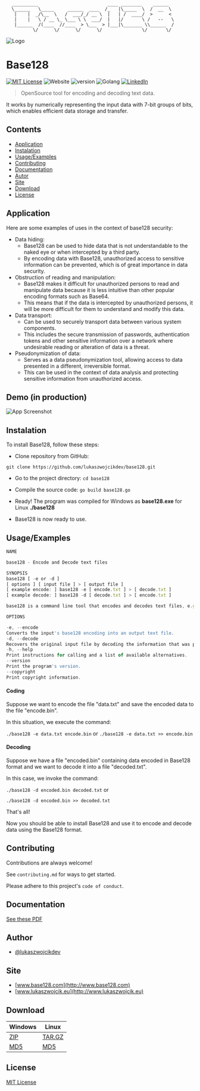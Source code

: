 ```
  __________                          ____ ________    ______  
  \______   \_____     ______  ____  /_   |\_____  \  /  __  \ 
   |    |  _/\__  \   /  ___/_/ __ \  |   | /  ____/  >      < 
   |    |   \ / __ \_ \___ \ \  ___/  |   |/       \ /   --   \
   |______  /(____  //____  > \___  > |___|\_______ \\______  /
          \/      \/      \/      \/               \/       \/
```
![Logo](http://www.base128.com/base128.com/base128.svg)

# Base128

[![MIT License](https://img.shields.io/badge/License-MIT-green.svg)](https://choosealicense.com/licenses/mit/) 
![Website](https://img.shields.io/website?url=http%3A%2F%2Fbase128.com)
![version](https://img.shields.io/badge/version-1.0-blue)
![Golang](https://img.shields.io/badge/-Golang-00ADD8?logo=Go&logoColor=white&style=flat)
[![LinkedIn](https://img.shields.io/badge/LinkedIn-Connect-blue?style=social&logo=linkedin)](https://www.linkedin.com/in/lukasz-michal-wojcik)

> OpenSource tool for encoding and decoding text data.

It works by numerically representing the input data with 7-bit groups of bits, which enables efficient data storage and transfer.

## Contents

 - [Application](#application)
 - [Instalation](#instalation)
 - [Usage/Examples](#usageexamples)
 - [Contributing](#contributing)
 - [Documentation](#documentation)
 - [Autor](#author)
 - [Site](#site)
 - [Download](#download)
 - [License](#license)

## Application

Here are some examples of uses in the context of base128 security:

- Data hiding:
    - Base128 can be used to hide data that is not understandable to the naked eye or when intercepted by a third party.
    - By encoding data with Base128, unauthorized access to sensitive information can be prevented, which is of great importance in data security.
- Obstruction of reading and manipulation:
    - Base128 makes it difficult for unauthorized persons to read and manipulate data because it is less intuitive than other popular encoding formats such as Base64.
    - This means that if the data is intercepted by unauthorized persons, it will be more difficult for them to understand and modify this data.
- Data transport:
    - Can be used to securely transport data between various system components.
    - This includes the secure transmission of passwords, authentication tokens and other sensitive information over a network where undesirable reading or alteration of data is a threat.
- Pseudonymization of data:
    - Serves as a data pseudonymization tool, allowing access to data presented in a different, irreversible format.
    - This can be used in the context of data analysis and protecting sensitive information from unauthorized access.
      
## Demo (in production)

![App Screenshot](https://via.placeholder.com/268x150?text=App+Screenshot+Here)


## Instalation

To install Base128, follow these steps:

- Clone repository from GitHub:

``` git clone https://github.com/lukaszwojcikdev/base128.git ``` 

- Go to the project directory: ``` cd base128 ``` 

- Compile the source code: ``` go build base128.go ```

- Ready! The program was compiled for Windows as **base128.exe** for Linux **./base128**
   
- Base128 is now ready to use.
  
   
## Usage/Examples

```javascript
NAME

base128 - Encode and Decode text files

SYNOPSIS
base128 [ -e or -d ]
[ options ] [ input file ] > [ output file ]
[ example encode: ] base128 -e [ encode.txt ] > [ decode.txt ]
[ example decode: ] base128 -d [ decode.txt ] > [ encode.txt ]

base128 is a command line tool that encodes and decodes text files, e.g. *.txt , *.svg , *.html

OPTIONS

-e, --encode
Converts the input's base128 encoding into an output text file.
-d, --decode
Recovers the original input file by decoding the information that was previously encoded using base128.
-h, --help
Print instructions for calling and a list of available alternatives.
--version
Print the program's version.
--copyright
Print copyright information.
```

#### Coding ####
Suppose we want to encode the file "data.txt" and save the encoded data to the file "encode.bin".

In this situation, we execute the command:

``` ./base128 -e data.txt encode.bin ``` 
or
``` ./base128 -e data.txt >> encode.bin ``` 

#### Decoding ####
Suppose we have a file "encoded.bin" containing data encoded in Base128 format and we want to decode it into a file "decoded.txt".

In this case, we invoke the command:

``` ./base128 -d encoded.bin decoded.txt ``` 
or

``` ./base128 -d encoded.bin >> decoded.txt ``` 

That's all!

Now you should be able to install Base128 and use it to encode and decode data using the Base128 format.

## Contributing

Contributions are always welcome!

See `contributing.md` for ways to get started.

Please adhere to this project's `code of conduct`.


## Documentation

[See these PDF](http://www.base128.com/base128.com/base128.pdf)


## Author

- [@lukaszwojcikdev](https://www.github.com/lukaszwojcikdev)


## Site

- [www.base128.com](http://www.base128.com)
- [www.lukaszwojcik.eu](http://www.lukaszwojcik.eu)
## Download

Windows|Linux
-|-
[ZIP](http://www.base128.com/base128.com/base128.zip)|[TAR.GZ](http://www.base128.com/base128.com/base128.tar.gz)
[MD5](http://www.base128.com/base128/base128.md5sum/)|[MD5](http://www.base128.com/base128.com/base128.tar.gz.md5sum)
## License

[MIT License](https://choosealicense.com/licenses/mit/)

